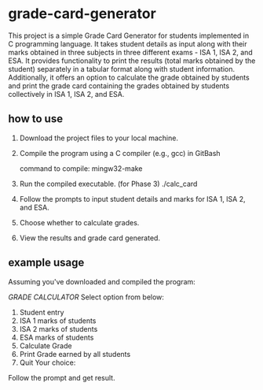 # grade-card-generator

This project is a simple Grade Card Generator for students implemented in C programming language. It takes student details as input along with their marks obtained in three subjects in three different exams - ISA 1, ISA 2, and ESA. It provides functionality to print the results (total marks obtained by the student) separately in a tabular format along with student information. Additionally, it offers an option to calculate the grade obtained by students and print the grade card containing the grades obtained by students collectively in ISA 1, ISA 2, and ESA.

## how to use

1. Download the project files to your local machine.
2. Compile the program using a C compiler (e.g., gcc) in GitBash

   command to compile: mingw32-make
   
4. Run the compiled executable. (for Phase 3)
   ./calc_card
5. Follow the prompts to input student details and marks for ISA 1, ISA 2, and ESA.
6. Choose whether to calculate grades.
7. View the results and grade card generated.

## example usage

Assuming you've downloaded and compiled the program:

*GRADE CALCULATOR*
Select option from below:
1. Student entry
2. ISA 1 marks of students
3. ISA 2 marks of students
4. ESA marks of students
5. Calculate Grade
6. Print Grade earned by all students
7. Quit
Your choice:

Follow the prompt and get result.
